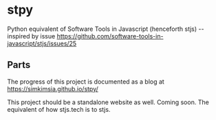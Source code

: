 # stpy
Python equivalent of Software Tools in Javascript (henceforth stjs) -- inspired by issue https://github.com/software-tools-in-javascript/stjs/issues/25

## Parts

The progress of this project is documented as a blog at https://simkimsia.github.io/stpy/

This project should be a standalone website as well. Coming soon. The equivalent of how stjs.tech is to stjs.
